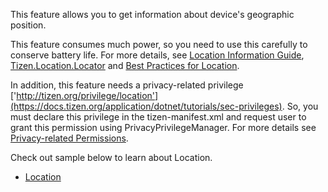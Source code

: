 ﻿This feature allows you to get information about device's geographic position. 

This feature consumes much power, so you need to use this carefully to conserve battery life. For more details, see [Location Information Guide](https://docs.tizen.org/application/dotnet/guides/location-sensors/location), [Tizen.Location.Locator](https://samsung.github.io/TizenFX/stable/api/Tizen.Location.Locator.html) and [Best Practices for Location](https://docs.tizen.org/application/native/tutorials/feature/best-practice-battery).

In addition, this feature needs a privacy-related privilege ['http://tizen.org/privilege/location'](https://docs.tizen.org/application/dotnet/tutorials/sec-privileges). So, you must declare this privilege in the tizen-manifest.xml and request user to grant this permission using PrivacyPrivilegeManager. For more details see [Privacy-related Permissions](https://docs.tizen.org/application/dotnet/guides/security/requesting-permissions).

Check out sample below to learn about Location.

 - [Location](https://github.com/Samsung/Tizen-CSharp-Samples/tree/master/Wearable/Location)
